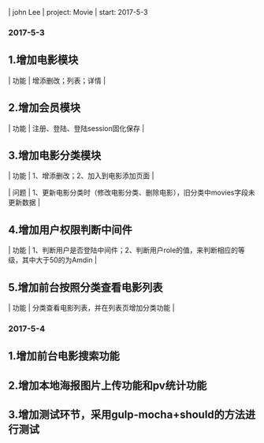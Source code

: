 | john Lee | project: Movie | start: 2017-5-3

### 2017-5-3

## 1.增加电影模块
  | 功能 | 增添删改；列表；详情 |

## 2.增加会员模块
  | 功能 | 注册、登陆、登陆session固化保存 |

## 3.增加电影分类模块
  | 功能 | 1、增添删改；2、加入到电影添加页面 |
  
  | 问题 | 1、更新电影分类时（修改电影分类、删除电影），旧分类中movies字段未更新数据 |

## 4.增加用户权限判断中间件
  | 功能 | 1、判断用户是否登陆中间件；2、判断用户role的值，来判断相应的等级，其中大于50的为Amdin |

## 5.增加前台按照分类查看电影列表
  | 功能 | 分类查看电影列表，并在列表页增加分类功能 |


### 2017-5-4

## 1.增加前台电影搜索功能

## 2.增加本地海报图片上传功能和pv统计功能

## 3.增加测试环节，采用gulp-mocha+should的方法进行测试



